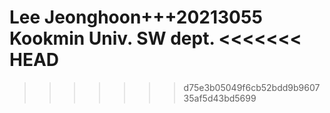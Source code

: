 Lee Jeonghoon+++20213055
Kookmin Univ. SW dept.
<<<<<<< HEAD
=======

>>>>>>> d75e3b05049f6cb52bdd9b960735af5d43bd5699
